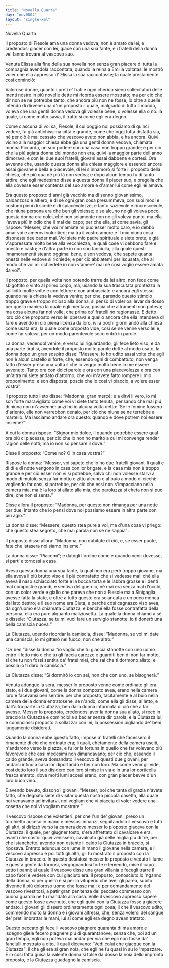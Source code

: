 ```yaml
---
title: "Novella Quarta"
day: "nov0804"
layout: "single-xml"
---
```

<div id="nov0804" type="novella" who="emilia">
<head>Novella Quarta</head>
<argument>
<p>
<milestone id="p08040001"/>
<name persref="proposto-0804" type="person">Il proposto</name> di 
            <name placeref="fiesole" type="place">Fiesole</name> ama una 
            <name persref="piccarda" type="person">donna</name> vedova,:non è amato da lei, e credendosi giacer con lei, giace con una sua 
            <name persref="ciutazza" type="person">fante</name>, e i 
            <name persref="fratelli-0804" type="person">fratelli</name> della donna vel fanno trovare al vescovo suo.</p>
</argument>
<div3 type="commentary" who="author">
<p>
<milestone id="p08040002"/>Venuta 
            <name persref="elissa" type="person">Elissa</name> alla fine della sua novella non senza gran piacere di tutta la compagnia avendola raccontata, quando la 
            <name persref="emilia" type="person">reina</name> a 
            <name persref="emilia" type="person">Emilia</name> voltatasi le mostrò voler che ella appresso d'
            <name persref="elissa" type="person">Elissa</name> la sua raccontasse; la quale prestamente cosí cominciò:</p>
</div3>
<div3 type="commentary" who="emilia">
<p>
<milestone id="p08040003"/>Valorose donne, quanto i preti e' frati e ogni cherico sieno sollecitatori delle menti nostre in piú novelle dette mi ricorda essere mostrato; ma per ciò che dir non se ne potrebbe tanto, che ancora piú non ne fosse, io oltre a quelle intendo di dirvene una d'un 
            <name persref="proposto-0804" type="person">proposto</name> il quale, malgrado di tutto il mondo, voleva che una gentil 
            <name persref="piccarda" type="person">donna</name> vedova gli volesse bene, o volesse ella o no: la quale, si come molto savia, il trattò sí come egli era degno.</p>
</div3>
<p>
<milestone id="p08040004"/>Come ciascuna di voi sa, 
          <name placeref="fiesole" type="place">Fiesole</name>, il cui poggio noi possiamo di quinci vedere, fu già antichissima città e grande, come che oggi tutta disfatta sia, né per ciò è mai cessato che vescovo avuto non abbia, e ha ancora. 
          <milestone id="p08040005"/>Quivi vicino alla 
          <name placeref="duomofiesole-0804" type="place">maggior chiesa</name> ebbe già una gentil donna vedova, chiamata 
          <name persref="piccarda" type="person">monna Piccarda</name>, un suo podere con una casa non troppo grande; e per ciò che la piú agiata donna del mondo non era, quivi la maggior parte dell'anno dimorava, e con lei due suoi 
          <name persref="fratelli-0804" type="person">fratelli</name>, giovani assai dabbene e cortesi. 
          <milestone id="p08040006"/>Ora avvenne che, usando questa donna alla chiesa maggiore e essendo ancora assai giovane e bella e piacevole, di lei s'innamorò sí forte il 
          <name persref="proposto-0804" type="person">proposto</name> della chiesa, che piú qua né piú là non vedea; e dopo alcun tempo fu di tanto ardire, che egli medesimo disse a questa donna il piacer suo, e pregolla che ella dovesse esser contenta del suo amore e d'amar lui come egli lei amava.</p>
<p>
<milestone id="p08040007"/>Era questo 
          <name persref="proposto-0804" type="person">proposto</name> d'anni già vecchio ma di senno giovanissimo, baldanzoso e altiero, e di sé ogni gran cosa presummeva, con suoi modi e costumi pieni di scede e di spiacevolezze, e tanto sazievole e rincrescevole, che niuna persona era che ben gli volesse; e se alcuno ne gli voleva poco, questa 
          <name persref="piccarda" type="person">donna</name> era colei, ché non solamente non ne gli voleva punto, ma ella l'aveva piú in odio che il mal del capo; per che ella, sí come savia, gli rispose: 
          <milestone id="p08040008"/>
<q direct="unspecified" who="piccarda">Messer, che voi m'amiate mi può esser molto caro, e io debbo amar voi e amerovi volontieri; ma tra il vostro amore e 'l mio niuna cosa disonesta dee cader mai. Voi siete mio padre spirituale e siete prete, e già v'appressate molto bene alla vecchiezza, le quali cose vi debbono fare e onesto e casto; e d'altra parte io non son fanciulla, alla quale questi innamoramenti steano oggimai bene, e son vedova, che sapete quanta onestà nelle vedove si richiede; e per ciò abbiatemi per iscusata, che al modo che voi mi richiedete io non v'amere' mai né cosí voglio essere amata da voi</q>.</p>
<p>
<milestone id="p08040009"/>
<name persref="proposto-0804" type="person">Il proposto</name>, per quella volta non potendo trarre da lei altro, non fece come sbigottito o vinto al primo colpo, ma, usando la sua trascutata prontezza la sollicitò molte volte e con lettere e con ambasciate e ancora egli stesso quando nella chiesa la vedeva venire; per che, parendo questo stimolo troppo grave e troppo noioso alla 
          <name persref="piccarda" type="person">donna</name>, si pensò di volerlosi levar da dosso per quella maniera la quale egli meritava, poscia che altramenti non poteva; ma cosa alcuna far nol volle, che prima co' 
          <name persref="fratelli-0804" type="person">fratelli</name> no ragionasse. 
          <milestone id="p08040010"/>E detto loro ciò che proposto verso lei operava e quello ancora che ella intendeva di fare e avendo in ciò piena licenza da loro, ivi a pochi giorni andò alla chiesa come usata era; la quale come proposto vide, cosí se ne venne verso lei e, come far soleva, per un modo parentevole seco entrò in parole.</p>
<p>
<milestone id="p08040011"/>
<name persref="piccarda" type="person">La donna</name>, vedendol venire, e verso lui riguardando, gli fece lieto viso; e da una parte tiratisi, avendole 
          <name persref="proposto-0804" type="person">il proposto</name> molte parole dette al modo usato, la donna dopo un gran sospiro disse: 
          <milestone id="p08040012"/>
<q direct="unspecified" who="piccarda">Messere, io ho udito assai volte che egli non è alcun castello sí forte, che, essendo ogni dí combattuto, non venga fatto d'esser preso una volta il che io veggo molto bene in me essere avvenuto. Tanto ora con dolci parole e ora con una piacevolezza e ora con un'altra mi siete andato d'attorno, che voi m'avete fatto rompere il mio proponimento: e son disposta, poscia che io cosí vi piaccio, a volere esser vostra</q>.</p>
<p>
<milestone id="p08040013"/>
<name persref="proposto-0804" type="person">Il proposto</name> tutto lieto disse: 
          <q direct="unspecified" who="proposto-0804">Madonna, gran mercé; e a dirvi il vero, io mi son forte maravigliato come voi vi siete tanto tenuta, pensando che mai piú di niuna non m'avvenne: anzi ho io alcuna volta detto: 'Se le femine fossero d'ariento, elle non varrebbon denaio, per ciò che niuna se ne terrebbe a martello. Ma lasciamo andare ora questo: quando e dove potrem noi essere insieme?</q></p>
<p>
<milestone id="p08040014"/>A cui 
          <name persref="piccarda" type="person">la donna</name> rispose: 
          <q direct="unspecified" who="piccarda">Signor mio dolce, il quando potrebbe essere qual ora piú ci piacesse, per ciò che io non ho marito a cui mi convenga render ragion delle notti; ma io non so pensare il dove.</q></p>
<p>
<milestone id="p08040015"/>Disse 
          <name persref="proposto-0804" type="person">il proposto</name>: 
          <q direct="unspecified" who="proposto-0804">Come no? O in casa vostra?</q></p>
<p>
<milestone id="p08040016"/>Rispose 
          <name persref="piccarda" type="person">la donna</name>: 
          <q direct="unspecified" who="piccarda">Messer, voi sapete che io ho due 
          <name persref="fratelli-0804" type="person">fratelli</name> giovani, li quali e di dí e di notte vengono in casa con lor brigate, e la casa mia non è troppo grande e per ciò esser non vi si potrebbe, salvo chi non volesse starvi a modo di mutolo senza far motto o zitto alcuno e al buio a modo di ciechi: vogliendo far cosí, si potrebbe, per ciò che essi non s'impacciano nella camera mia, ma è la loro sí allato alla mia, che paroluzza sí cheta non si può dire, che non si senta.</q></p>
<p>
<milestone id="p08040017"/>Disse allora 
          <name persref="proposto-0804" type="person">il proposto</name>: 
          <q direct="unspecified" who="proposto-0804">Madonna, per questo non rimanga per una notte per due, intanto che io pensi dove noi possiamo essere in altra parte con piú agio.</q></p>
<p>
<milestone id="p08040018"/>
<name persref="piccarda" type="person">La donna</name> disse: 
          <q direct="unspecified" who="piccarda">Messere, questo stea pure a voi, ma d'una cosa vi priego: che questo stea segreto, che mai parola non se ne sappia</q>.</p>
<p>
<milestone id="p08040019"/>
<name persref="proposto-0804" type="person">Il proposto</name> disse allora: 
          <q direct="unspecified" who="proposto-0804">Madonna, non dubitate di ciò, e, se esser puote, fate che istasera noi siamo insieme.</q></p>
<p>
<milestone id="p08040020"/>
<name persref="piccarda" type="person">La donna</name> disse: 
          <q direct="unspecified">Piacemi</q>; e datogli l'ordine come e quando venir dovesse, si partí e tornossi a casa.</p>
<p>
<milestone id="p08040021"/>Aveva 
          <name persref="piccarda" type="person">questa donna</name> una sua 
          <name persref="ciutazza" type="person">fante</name>, la qual non era però troppo giovane, ma ella aveva il piú brutto viso e il piú contrafatto che si vedesse mai: ché ella aveva il naso schiacciato forte e la bocca torta e le labbra grosse e i denti mal composti e grandi, e sentiva del guercio, né mai era senza mal d'occhi, con un color verde e giallo che pareva che non a 
          <name placeref="fiesole" type="place">Fiesole</name> ma a 
          <name placeref="sinigaglia" type="place">Sinigaglia</name> avesse fatta la state, e oltre a tutto questo era sciancata e un poco monca dal lato destro; 
          <milestone id="p08040022"/>e il suo nome era 
          <name persref="ciutazza" type="person">Ciuta</name>, e perché cosí cagnazzo viso avea, da ogn'uomo era chiamata 
          <name persref="ciutazza" type="person">Ciutazza</name>; e benché ella fosse contrafatta della persona, ella era pure alquanto maliziosetta.
          <milestone id="p08040023"/>La quale la 
          <name persref="piccarda" type="person">donna</name> chiamò a sé e dissele: 
          <q direct="unspecified" who="piccarda">Ciutazza, se tu mi vuoi fare un servigio stanotte, io ti donerò una bella camiscia nuova.</q></p>
<p>
<milestone id="p08040024"/>La 
          <name persref="ciutazza" type="person">Ciutazza</name>, udendo ricordar la camiscia, disse: 
          <q direct="unspecified" who="ciutazza">Madonna, se voi mi date una camiscia, io mi gitterò nel fuoco, non che altro.</q></p>
<p>
<milestone id="p08040025"/>
<q direct="unspecified" who="piccarda">Or ben,</q>disse 
          <name persref="piccarda" type="person">la donna</name>
<q direct="unspecified">io voglio che tu giaccia stanotte con uno uomo entro il letto mio e che tu gli faccia carezze e guarditi ben di non far motto, sí che tu non fossi sentita da' fratei miei, ché sai che ti dormono allato; e poscia io ti darò la camiscia.</q></p>
<p>
<milestone id="p08040026"/>La 
          <name persref="ciutazza" type="person">Ciutazza</name> disse: 
          <q direct="unspecified" who="ciutazza">Sí dormirò io con sei, non che con uno, se bisognerà.</q></p>
<p>
<milestone id="p08040027"/>Venuta adunque la sera, messer lo 
          <name persref="proposto-0804" type="person">proposto</name> venne come ordinato gli era stato, e 
          <name persref="fratelli-0804" type="person">i due giovani</name>, come 
          <name persref="piccarda" type="person">la donna</name> composto avea, erano nella camera loro e facevansi ben sentire: per che proposto, tacitamente e al buio nella camera della donna entratosene, se n'andò, come ella gli disse, al letto, e dall'altra parte la 
          <name persref="ciutazza" type="person">Ciutazza</name>, ben dalla donna informata di ciò che a far avesse.
          <milestone id="p08040028"/>Messer lo proposto, credendosi aver la donna sua allato, si recò in braccio la 
          <name persref="ciutazza" type="person">Ciutazza</name> e cominciolla a baciar senza dir parola, e la 
          <name persref="ciutazza" type="person">Ciutazza</name> lui; e cominciossi proposto a sollazzar con lei, la possession pigliando de' beni lungamente disiderati.</p>
<p>
<milestone id="p08040029"/>Quando 
          <name persref="piccarda" type="person">la donna</name> ebbe questo fatto, impose a' 
          <name persref="fratelli-0804" type="person">fratelli</name> che facessero il rimanente di ciò che ordinato era; li quali, chetamente della camera usciti, n'andarono verso la piazza, e fu lor la fortuna in quello che far volevano piú favorevole che essi medesimi non dimandavano; per ciò che, essendo il caldo grande, aveva domandato il vescovo di questi due giovani, per andarsi infino a casa lor diportando e ber con loro. 
          <milestone id="p08040030"/>Ma come venir gli vide, cosí detto loro il suo disidero con loro si mise in via e in una lor corticella fresca entrato, dove molti lumi accesi erano, con gran piacer bevve d'un loro buon vino.</p>
<p>
<milestone id="p08040031"/>E avendo bevuto, dissono 
          <name persref="fratelli-0804" type="person">i giovani</name>: 
          <q direct="unspecified" who="fratelli-0804">Messer, poi che tanta di grazia n'avete fatto, che degnato siete di visitar questa nostra piccola casetta, alla quale noi venavamo ad invitarvi, noi vogliam che vi piaccia di voler vedere una cosetta che noi vi vogliam mostrare.</q></p>
<p>
<milestone id="p08040032"/>Il vescovo rispose che volentieri: per che l'un de' 
          <name persref="fratelli-0804" type="person">giovani</name>, preso un torchietto acceso in mano e messosi innanzi, seguitandolo il vescovo e tutti gli altri, si dirizzò verso la camera dove messer lo 
          <name persref="proposto-0804" type="person">ploposto</name> giaceva con la 
          <name persref="ciutazza" type="person">Ciutazza</name>; il quale, per giugner tosto, s'era affrettato di cavalcare e era, avanti che costor quivi venissero, cavalcato già delle miglia piú di tre, per che istanchetto, avendo non ostante il caldo la 
          <name persref="ciutazza" type="person">Ciutazza</name> in braccio, si riposava. 
          <milestone id="p08040033"/>Entrato adunque con lume in mano il giovane nella camera, e il vescovo appresso e poi tutti gli altri, gli fu mostrato il proposto con la 
          <name persref="ciutazza" type="person">Ciutazza</name> in braccio. 
          <milestone id="p08040034"/>In questo destatosi messer lo proposto e veduto il lume e questa gente da tornosi, vergognandosi forte e temendo, mise il capo sotto i panni; al quale il vescovo disse una gran villania e fecegli trarre il capo fuori e vedere con cui giaciuto era. 
          <milestone id="p08040035"/>Il proposto, conosciuto lo 'nganno della 
          <name persref="piccarda" type="person">donna</name>, sí per quello e sí per lo vituperio che aver gli parea, subito divenne il piú doloroso uomo che fosse mai; e per comandamento del vescovo rivestitosi, a patir gran penitenza del peccato commesso con buona guardia ne fu mandato alla casa. Volle il vescovo appresso sapere come questo fosse avvenuto, che egli quivi con la 
          <name persref="ciutazza" type="person">Ciutazza</name> fosse a giacere andato. 
          <milestone id="p08040036"/>I giovani gli dissero ordinatamente ogni cosa; il che il vescovo udito, commendò molto la donna e i giovani altressí, che, senza volersi del sangue de' preti imbrattar le mani, lui sí come egli era degno avean trattato.</p>
<p>
<milestone id="p08040037"/>Questo peccato gli fece il vescovo piagnere quaranta dí ma amore e isdegno gliele fecero piagnere piú di quarantanove; senza che, poi ad un gran tempo, egli non poteva mai andar per via che egli non fosse da' 
          <name persref="fanciulli-0804" type="person">fanciulli</name> mostrato a dito, li quali dicevano: 
          <q direct="unspecified" who="fanciulli-0804">Vedi colui che giacque con la 
          <name persref="ciutazza" type="person">Ciutazza</name></q>; il che gli era sí gran noia, che egli ne fu quasi in su lo 'mpazzare. E in cosí fatta guisa la valente 
          <name persref="piccarda" type="person">donna</name> si tolse da dosso la noia dello impronto proposto, e la 
          <name persref="ciutazza" type="person">Ciutazza</name> guadagnò la camiscia.</p>
</div>